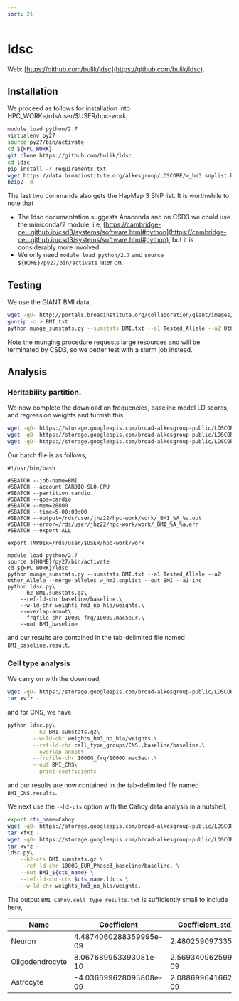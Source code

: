 ```yaml
---
sort: 21
---
```


# ldsc

Web: [https://github.com/bulik/ldsc](https://github.com/bulik/ldsc).

## Installation

We proceed as follows for installation into HPC_WORK=/rds/user/$USER/hpc-work,

```bash
module load python/2.7
virtualenv py27
source py27/bin/activate
cd ${HPC_WORK}
git clone https://github.com/bulik/ldsc
cd ldsc
pip install -r requirements.txt
wget https://data.broadinstitute.org/alkesgroup/LDSCORE/w_hm3.snplist.bz2 | \
bzip2 -d
```

The last two commands also gets the HapMap 3 SNP list. It is worthwhile to note that

- The ldsc documentation suggests Anaconda and on CSD3 we could use the miniconda/2 module, i.e, [https://cambridge-ceu.github.io/csd3/systems/software.html#python](https://cambridge-ceu.github.io/csd3/systems/software.html#python), but it is considerably more involved.
- We only need `module load python/2.7` and `source ${HOME}/py27/bin/activate` later on.

## Testing

We use the GIANT BMI data,

```bash
wget -qO- http://portals.broadinstitute.org/collaboration/giant/images/c/c8/Meta-analysis_Locke_et_al%2BUKBiobank_2018_UPDATED.txt.gz | \
gunzip -c > BMI.txt
python munge_sumstats.py --sumstats BMI.txt --a1 Tested_Allele --a2 Other_Allele --merge-alleles w_hm3.snplist --out ldsc --a1-inc
```

Note the munging procedure requests large resources and will be terminated by CSD3, so we better test with a slurm job instead.

## Analysis

### Heritability partition.

We now complete the download on frequencies, baseline model LD scores, and regression weights and furnish this.

```bash
wget -qO- https://storage.googleapis.com/broad-alkesgroup-public/LDSCORE/1000G_Phase1_frq.tgz | tar xvfz -
wget -qO- https://storage.googleapis.com/broad-alkesgroup-public/LDSCORE/1000G_Phase1_baseline_ldscores.tgz | tar xvfz -
wget -qO- https://storage.googleapis.com/broad-alkesgroup-public/LDSCORE/weights_hm3_no_hla.tgz | tar xvfz -
```

Our batch file is as follows,

```
#!/usr/bin/bash

#SBATCH --job-name=BMI
#SBATCH --account CARDIO-SL0-CPU
#SBATCH --partition cardio
#SBATCH --qos=cardio
#SBATCH --mem=28800
#SBATCH --time=5-00:00:00
#SBATCH --output=/rds/user/jhz22/hpc-work/work/_BMI_%A_%a.out
#SBATCH --error=/rds/user/jhz22/hpc-work/work/_BMI_%A_%a.err
#SBATCH --export ALL

export TMPDIR=/rds/user/$USER/hpc-work/work

module load python/2.7
source ${HOME}/py27/bin/activate
cd ${HPC_WORK}/ldsc
python munge_sumstats.py --sumstats BMI.txt --a1 Tested_Allele --a2 Other_Allele --merge-alleles w_hm3.snplist --out BMI --a1-inc
python ldsc.py\
	--h2 BMI.sumstats.gz\
	--ref-ld-chr baseline/baseline.\ 
	--w-ld-chr weights_hm3_no_hla/weights.\
	--overlap-annot\
	--frqfile-chr 1000G_frq/1000G.mac5eur.\
	--out BMI_baseline
```
and our results are contained in the tab-delimited file named `BMI_baseline.result`.

### Cell type analysis

We carry on with the download,

```bash
wget -qO- https://storage.googleapis.com/broad-alkesgroup-public/LDSCORE/1000G_Phase1_cell_type_groups.tgz | \
tar xvfz -
```

and for CNS, we have

```bash
python ldsc.py\
        --h2 BMI.sumstats.gz\
        --w-ld-chr weights_hm3_no_hla/weights.\
        --ref-ld-chr cell_type_groups/CNS.,baseline/baseline.\
        --overlap-annot\
        --frqfile-chr 1000G_frq/1000G.mac5eur.\
        --out BMI_CNS\
        --print-coefficients
```

and our results are now contained in the tab-delimited file named `BMI_CNS.results`.

We next use the `--h2-cts` option with the Cahoy data analysis in a nutshell,

```bash
export cts_name=Cahoy
wget -qO- https://storage.googleapis.com/broad-alkesgroup-public/LDSCORE/LDSC_SEG_ldscores/${cts_name}_1000Gv3_ldscores.tgz | \
tar xfvz -
wget -qO- https://storage.googleapis.com/broad-alkesgroup-public/LDSCORE/1000G_Phase3_baseline_ldscores.tgz | \
tar xvfz -
ldsc.py\
    --h2-cts BMI.sumstats.gz \
    --ref-ld-chr 1000G_EUR_Phase3_baseline/baseline. \
    --out BMI_${cts_name} \
    --ref-ld-chr-cts $cts_name.ldcts \
    --w-ld-chr weights_hm3_no_hla/weights.
```

The output `BMI_Cahoy.cell_type_results.txt` is sufficiently small to include here,

Name | Coefficient     | Coefficient_std_error |  Coefficient_P_value
-----|-----------------|-----------------------|----------------------
Neuron |  4.4874060288359995e-09 | 2.48025909733557e-09  |  0.035206172355899706
Oligodendrocyte | 8.067689953393081e-10 |  2.569340962599481e-09 |  0.376761120478732
Astrocyte    |   -4.036699628095808e-09 | 2.0886996416620756e-09 | 0.9733595763245972

